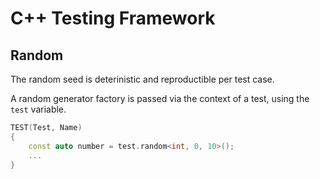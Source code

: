 # C++ Testing Framework

## Random

The random seed is deterinistic and reproductible per test case.

A random generator factory is passed via the context of a test, using the `test` variable.

```c++
TEST(Test, Name)
{
    const auto number = test.random<int, 0, 10>();
    ...
}
```
